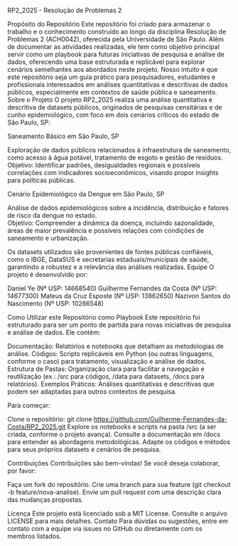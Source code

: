 RP2_2025 - Resolução de Problemas 2

Propósito do Repositório
Este repositório foi criado para armazenar o trabalho e o conhecimento construído ao longo da disciplina Resolução de Problemas 2 (ACH0042), oferecida pela Universidade de São Paulo. Além de documentar as atividades realizadas, ele tem como objetivo principal servir como um playbook para futuras iniciativas de pesquisa e análise de dados, oferecendo uma base estruturada e replicável para explorar cenários semelhantes aos abordados neste projeto. Nosso intuito é que este repositório seja um guia prático para pesquisadores, estudantes e profissionais interessados em análises quantitativas e descritivas de dados públicos, especialmente em contextos de saúde pública e saneamento.
Sobre o Projeto
O projeto RP2_2025 realiza uma análise quantitativa e descritiva de datasets públicos, originados de pesquisas censitárias e de cunho epidemiológico, com foco em dois cenários críticos do estado de São Paulo, SP:

Saneamento Básico em São Paulo, SP  

Exploração de dados públicos relacionados à infraestrutura de saneamento, como acesso à água potável, tratamento de esgoto e gestão de resíduos.  
Objetivo: Identificar padrões, desigualdades regionais e possíveis correlações com indicadores socioeconômicos, visando propor insights para políticas públicas.


Cenário Epidemiológico da Dengue em São Paulo, SP  

Análise de dados epidemiológicos sobre a incidência, distribuição e fatores de risco da dengue no estado.  
Objetivo: Compreender a dinâmica da doença, incluindo sazonalidade, áreas de maior prevalência e possíveis relações com condições de saneamento e urbanização.



Os datasets utilizados são provenientes de fontes públicas confiáveis, como o IBGE, DataSUS e secretarias estaduais/municipais de saúde, garantindo a robustez e a relevância das análises realizadas.
Equipe
O projeto é desenvolvido por:

Daniel Ye (Nº USP: 14668540)
Guilherme Fernandes da Costa (Nº USP: 14677300)
Mateus da Cruz Esposte (Nº USP: 13862650)
Nazivon Santos do Nascimento (Nº USP: 10266548)

Como Utilizar este Repositório como Playbook
Este repositório foi estruturado para ser um ponto de partida para novas iniciativas de pesquisa e análise de dados. Ele contém:

Documentação: Relatórios e notebooks que detalham as metodologias de análise.
Códigos: Scripts replicáveis em Python (ou outras linguagens, conforme o caso) para tratamento, visualização e análise de dados.
Estrutura de Pastas: Organização clara para facilitar a navegação e reutilização (ex.: /src para códigos, /data para datasets, /docs para relatórios).
Exemplos Práticos: Análises quantitativas e descritivas que podem ser adaptadas para outros contextos de pesquisa.

Para começar:

Clone o repositório: git clone https://github.com/Guilherme-Fernandes-da-Costa/RP2_2025.git
Explore os notebooks e scripts na pasta /src (a ser criada, conforme o projeto avança).
Consulte a documentação em /docs para entender as abordagens metodológicas.
Adapte os códigos e métodos para seus próprios datasets e cenários de pesquisa.

Contribuições
Contribuições são bem-vindas! Se você deseja colaborar, por favor:

Faça um fork do repositório.
Crie uma branch para sua feature (git checkout -b feature/nova-analise).
Envie um pull request com uma descrição clara das mudanças propostas.

Licença
Este projeto está licenciado sob a MIT License. Consulte o arquivo LICENSE para mais detalhes.
Contato
Para dúvidas ou sugestões, entre em contato com a equipe via issues no GitHub ou diretamente com os membros listados.
